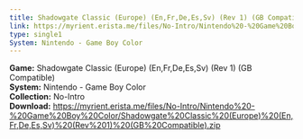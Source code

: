 ```yaml
---
title: Shadowgate Classic (Europe) (En,Fr,De,Es,Sv) (Rev 1) (GB Compatible)
link: https://myrient.erista.me/files/No-Intro/Nintendo%20-%20Game%20Boy%20Color/Shadowgate%20Classic%20(Europe)%20(En,Fr,De,Es,Sv)%20(Rev%201)%20(GB%20Compatible).zip
type: single1
System: Nintendo - Game Boy Color
---
```

<b>Game:</b> Shadowgate Classic (Europe) (En,Fr,De,Es,Sv) (Rev 1) (GB Compatible)<br>
<b>System:</b> Nintendo - Game Boy Color<br>
<b>Collection:</b> No-Intro<br>
<b>Download:</b> https://myrient.erista.me/files/No-Intro/Nintendo%20-%20Game%20Boy%20Color/Shadowgate%20Classic%20(Europe)%20(En,Fr,De,Es,Sv)%20(Rev%201)%20(GB%20Compatible).zip